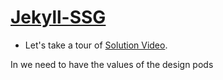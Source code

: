 # [Jekyll-SSG](https://kodekloud.com/lessons/tyro/)

- Let's take a tour of [Solution Video](https://kodekloud.com/lessons/4-solution-deploy-jekyll-ssg-on-kubernetes/).

In we need to have the values of the design pods 






